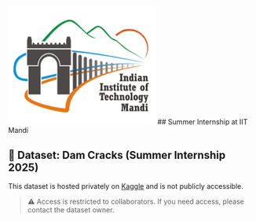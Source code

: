 <img src="logo.png" alt="IIT Mandi" width="300"/>
## Summer Internship at IIT Mandi







## 📂 Dataset: Dam Cracks (Summer Internship 2025)
This dataset is hosted privately on [Kaggle](https://www.kaggle.com/datasets/gwilfredauxilian/summer-internship-2025-dam-cracks-dataset) and is not publicly accessible.
> ⚠️ Access is restricted to collaborators. If you need access, please contact the dataset owner.
